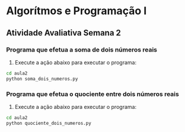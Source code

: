 # Algorítmos e Programação I

## Atividade Avaliativa Semana 2

### Programa que efetua a soma de dois números reais

1. Execute a ação abaixo para executar o programa:

```bash 
cd aula2
python soma_dois_numeros.py
```

### Programa que efetua o quociente entre dois números reais

1. Execute a ação abaixo para executar o programa:

```bash 
cd aula2
python quociente_dois_numeros.py
```


